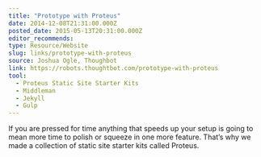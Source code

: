 ```yaml
---
title: "Prototype with Proteus"
date: 2014-12-08T21:31:00.000Z
posted_date: 2015-05-13T20:31:00.000Z
editor_recommends:
type: Resource/Website
slug: links/prototype-with-proteus
source: Joshua Ogle, Thoughbot
link: https://robots.thoughtbot.com/prototype-with-proteus
tool:
  - Proteus Static Site Starter Kits
  - Middleman
  - Jekyll
  - Gulp
---
```

If you are pressed for time anything that speeds up your setup is going to mean more time to polish or squeeze in one more feature. That’s why we made a collection of static site starter kits called Proteus.



